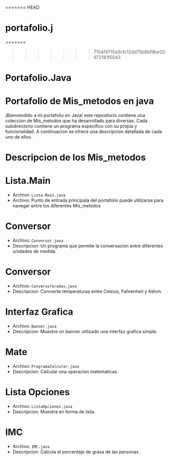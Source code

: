 <<<<<<< HEAD
# portafolio.j
=======
>>>>>>> 7154f9715d3cfc12dd75b6bf9be20972181f5043
# Portafolio.Java

# Portafolio de Mis_metodos en java 
¡Bienvendido a mi portafolio en Java! este repositorio contiene una coleccion de Mis_metodos que ha desarrollado para diversas. Cada subdirectorio contiene un programa especifico con su propia y funcionalidad. A continuacion se ofrece una descripcion detallada de cada uno de ellos.

# Descripcion de los Mis_metodos 

# Lista.Main 
* Archivo: `Lista.Main.java`
* Archivo: Punto de entrada principala del portafolio puede utilizarse para navegar entre los diferentes Mis_metodos 

# Conversor 
* Archivo: `Conversor.java`
* Descripcion: Un programa que permite la conversacion entre diferentes unidades de medida 

# Conversor
* Archivo: `ConversorGrados.java`
* Descripcion: Convierte temperaturas entre Celsius, Fahrenheit y Kelvin.

# Interfaz Grafica
* Archivo: `Banner.java`
* Descripcion: Muestre un banner utilizado una interfaz grafica simple.

# Mate
*  Archivo: `ProgramaCalcurar.java`
*  Descripcion: Calcular una operacion matematicas.

# Lista Opciones
*  Archivo: `ListaOpciones.java`
*  Descripcion: Muestra en forma de lista.

# IMC
* Archivo: `IMC.java`
* Descripcion: Calcula el porcentaje de grasa de las personas .

